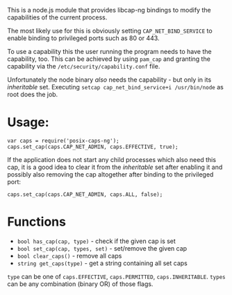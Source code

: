 This is a node.js module that provides libcap-ng bindings to modify the
capabilities of the current process.

The most likely use for this is obviously setting `CAP_NET_BIND_SERVICE`
to enable binding to privileged ports such as 80 or 443.

To use a capability this the user running the program needs to have the
capability, too. This can be achieved by using `pam_cap` and granting the
capability via the `/etc/security/capability.conf` file.

Unfortunately the node binary *also* needs the capability - but only in its
*inheritable* set. Executing `setcap cap_net_bind_service+i /usr/bin/node` as
root does the job.

# Usage:

    var caps = require('posix-caps-ng');
    caps.set_cap(caps.CAP_NET_ADMIN, caps.EFFECTIVE, true);

If the application does not start any child processes which also need this cap,
it is a good idea to clear it from the *inheritable* set after enabling it and
possibly also removing the cap altogether after binding to the privileged port:

    caps.set_cap(caps.CAP_NET_ADMIN, caps.ALL, false);

# Functions

* `bool has_cap(cap, type)` - check if the given cap is set
* `bool set_cap(cap, types, set)` - set/remove the given cap
* `bool clear_caps()` - remove all caps
* `string get_caps(type)` - get a string containing all set caps

`type` can be one of `caps.EFFECTIVE`, `caps.PERMITTED`, `caps.INHERITABLE`.
`types` can be any combination (binary OR) of those flags.
